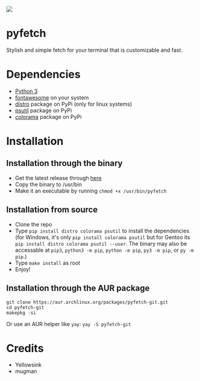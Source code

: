 <p align="left">
<img src="./preview/pyfetch.png">
</p>

# pyfetch
Stylish and simple fetch for your terminal that is customizable and fast.

# Dependencies
* [Python 3](https://python.org)
* [fontawesome](https://fontawesome.com/) on your system
* [distro](https://pypi.org/project/distro/) package on PyPi (only for linux systems)
* [psutil](https://pypi.org/project/psutil/) package on PyPi
* [colorama](https://pypi.org/project/colorama/) package on PyPi

# Installation

## Installation through the binary
* Get the latest release through [here](https://github.com/kreat0/pyfetch/releases)
* Copy the binary to /usr/bin 
* Make it an executable by running `chmod +x /usr/bin/pyfetch`

## Installation from source
* Clone the repo
* Type `pip install distro colorama psutil` to install the dependencies (for Windows, it's only `pip install colorama psutil` but for Gentoo its `pip install distro colorama psutil --user`. The binary may also be accessable at `pip3`, `python3 -m pip`, `python -m pip`, `py3 -m pip`, or `py -m pip`.)
* Type `make install` as root
* Enjoy!

## Installation through the AUR package
```
git clone https://aur.archlinux.org/packages/pyfetch-git.git
cd pyfetch-git
makepkg -si
```
Or use an AUR helper like `yay`:
`yay -S pyfetch-git`

# Credits
* Yellowsink
* mugman
